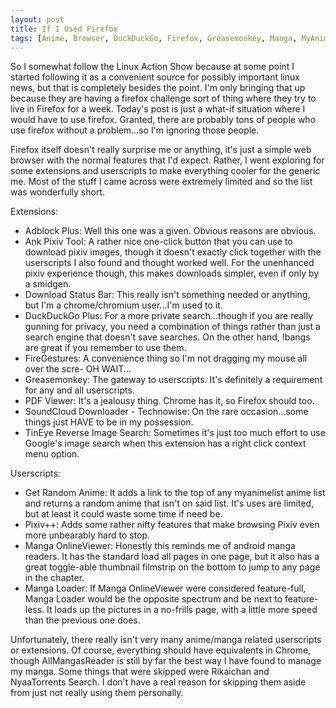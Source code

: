 ```yaml
---
layout: post
title: If I Used Firefox
tags: [Anime, Browser, DuckDuckGo, Firefox, Greasemonkey, Manga, MyAnimeList, Pixiv, userscripts, Web]
---
```


So I somewhat follow the Linux Action Show because at some point I started following it as a convenient source for possibly important linux news, but that is completely besides the point. I'm only bringing that up because they are having a firefox challenge sort of thing where they try to live in Firefox for a week. Today's post is just a what-if situation where I would have to use firefox. Granted, there are probably tons of people who use firefox without a problem...so I'm ignoring those people.

Firefox itself doesn't really surprise me or anything, it's just a simple web browser with the normal features that I'd expect. Rather, I went exploring for some extensions and userscripts to make everything cooler for the generic me. Most of the stuff I came across were extremely limited and so the list was wonderfully short.

Extensions:

- Adblock Plus: Well this one was a given. Obvious reasons are obvious.
- Ank Pixiv Tool: A rather nice one-click button that you can use to download pixiv images, though it doesn't exactly click together with the userscripts I also found and thought worked well. For the unenhanced pixiv experience though, this makes downloads simpler, even if only by a smidgen.
- Download Status Bar: This really isn't something needed or anything, but I'm a chrome/chromium user...I'm used to it.
- DuckDuckGo Plus: For a more private search...though if you are really gunning for privacy, you need a combination of things rather than just a search engine that doesn't save searches. On the other hand, !bangs are great if you remember to use them.
- FireGestures: A convenience thing so I'm not dragging my mouse all over the scre- OH WAIT...
- Greasemonkey: The gateway to userscripts. It's definitely a requirement for any and all userscripts.
- PDF Viewer: It's a jealousy thing. Chrome has it, so Firefox should too.
- SoundCloud Downloader - Technowise: On the rare occasion...some things just HAVE to be in my possession.
- TinEye Reverse Image Search: Sometimes it's just too much effort to use Google's image search when this extension has a right click context menu option.

Userscripts:

- Get Random Anime: It adds a link to the top of any myanimelist anime list and returns a random anime that isn't on said list. It's uses are limited, but at least it could waste some time if need be.
- Pixiv++: Adds some rather nifty features that make browsing Pixiv even more unbearably hard to stop.
- Manga OnlineViewer: Honestly this reminds me of android manga readers. It has the standard load all pages in one page, but it also has a great toggle-able thumbnail filmstrip on the bottom to jump to any page in the chapter.
- Manga Loader: If Manga OnlineViewer were considered feature-full, Manga Loader would be the opposite spectrum and be next to feature-less. It loads up the pictures in a no-frills page, with a little more speed than the previous one does.

Unfortunately, there really isn't very many anime/manga related userscripts or extensions. Of course, everything should have equivalents in Chrome, though AllMangasReader is still by far the best way I have found to manage my manga. Some things that were skipped were Rikaichan and NyaaTorrents Search. I don't have a real reason for skipping them aside from just not really using them personally.
